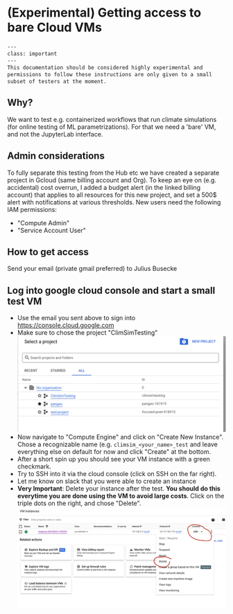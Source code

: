 # (Experimental) Getting access to bare Cloud VMs

```{admonition} Important
---
class: important
---
This documentation should be considered highly experimental and permissions to follow these instructions are only given to a small subset of testers at the moment.
```

## Why?

We want to test e.g. containerized workflows that run climate simulations (for online testing of ML parametrizations). For that we need a 'bare' VM, and not the JupyterLab interface.

## Admin considerations

To fully separate this testing from the Hub etc we have created a separate project in Gcloud (same billing account and Org). To keep an eye on (e.g. accidental) cost overrun, I added a budget alert (in the linked billing account) that applies to all resources for this new project, and set a 500\$ alert with notifications at various thresholds. New users need the following IAM permissions:

- "Compute Admin"
- "Service Account User"

## How to get access

Send your email (private gmail preferred) to Julius Busecke

## Log into google cloud console and start a small test VM

- Use the email you sent above to sign into https://console.cloud.google.com
- Make sure to chose the project "ClimSimTesting" ![](../images/vm_access_project.png)
- Now navigate to "Compute Engine" and click on "Create New Instance". Chose a recognizable name (e.g. `climsim_<your_name>_test` and leave everything else on default for now and click "Create" at the bottom.
- After a short spin up you should see your VM instance with a green checkmark.
- Try to SSH into it via the cloud console (click on SSH on the far right).
- Let me know on slack that you were able to create an instance
- **Very Important**: Delete your instance after the test. **You should do this everytime you are done using the VM to avoid large costs**. Click on the triple dots on the right, and chose "Delete". ![](../images/vm_access_delete.png)
